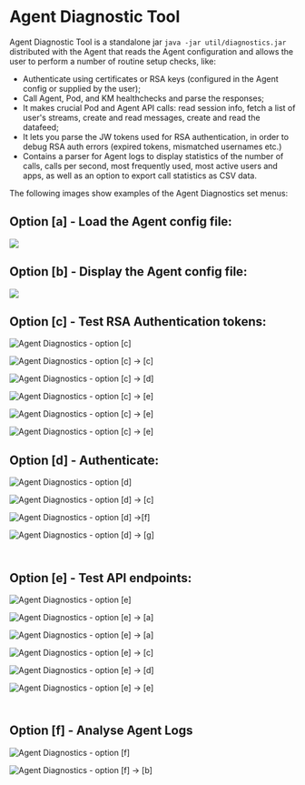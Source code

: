# Agent Diagnostic Tool

Agent Diagnostic Tool is a standalone jar `java -jar util/diagnostics.jar` distributed with the Agent that reads the Agent configuration and allows the user to perform a number of routine setup checks, like:

* Authenticate using certificates or RSA keys (configured in the Agent config or supplied by the user);
* Call Agent, Pod, and KM healthchecks and parse the responses;
* It makes crucial Pod and Agent API calls: read session info, fetch a list of user's streams, create and read messages, create and read the datafeed;
* It lets you parse the JW tokens used for RSA authentication, in order to debug RSA auth errors (expired tokens, mismatched usernames etc.)
* Contains a parser for Agent logs to display statistics of the number of calls, calls per second, most frequently used, most active users and apps, as well as an option to export call statistics as CSV data.

The following images show examples of the Agent Diagnostics set menus:

## Option \[a] - Load the Agent config file:

![](../../.gitbook/assets/ef788e2-a-2.png)

## Option \[b] - Display the Agent config file:

![](../../.gitbook/assets/49154f9-b.png)

## Option \[c] - Test RSA Authentication tokens:

![Agent Diagnostics - option \[c\]](../../.gitbook/assets/bf43589-c.png)

![Agent Diagnostics - option \[c\] -> \[c\]](../../.gitbook/assets/fc8c5e1-c-c.png)

![Agent Diagnostics - option \[c\] -> \[d\]](../../.gitbook/assets/6bb1507-c-d.png)

![Agent Diagnostics - option \[c\] -> \[e\]](../../.gitbook/assets/8ad96d8-c-e-1.png)

![Agent Diagnostics - option \[c\] -> \[e\]](../../.gitbook/assets/71667bc-c-e-2.png)

![Agent Diagnostics - option \[c\] -> \[e\]](../../.gitbook/assets/5f7c6bb-c-e-3.png)

## Option \[d] - Authenticate:

![Agent Diagnostics - option \[d\]](../../.gitbook/assets/81ed4eb-d.png)

![Agent Diagnostics - option \[d\] -> \[c\]](../../.gitbook/assets/bbc8b69-d-c.png)

![Agent Diagnostics - option \[d\] ->\[f\]](../../.gitbook/assets/687247b-d-f.png)

![Agent Diagnostics - option \[d\] -> \[g\]](../../.gitbook/assets/7fee25a-d-g.png)

\
Option \[e] - Test API endpoints:
---------------------------------

![Agent Diagnostics - option \[e\]](../../.gitbook/assets/4f08bf0-e.png)

![Agent Diagnostics - option \[e\] -> \[a\]](../../.gitbook/assets/a2afb66-e-a.png)

![Agent Diagnostics - option \[e\] -> \[a\]](../../.gitbook/assets/a9f9aa3-e-a-2.png)

![Agent Diagnostics - option \[e\] -> \[c\]](../../.gitbook/assets/6479e40-e-c.png)

![Agent Diagnostics - option \[e\] -> \[d\]](../../.gitbook/assets/0576361-e-d.png)

![Agent Diagnostics - option \[e\] -> \[e\]](../../.gitbook/assets/4a052e2-e-e.png)

\
Option \[f] - Analyse Agent Logs
--------------------------------

![Agent Diagnostics - option \[f\]](../../.gitbook/assets/c99a7bb-f.png)

![Agent Diagnostics - option \[f\] -> \[b\]](../../.gitbook/assets/2111ae4-f-b.png)
